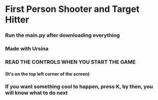 # First Person Shooter and Target Hitter
### Run the main.py after downloading everything
### Made with Ursina
### READ THE CONTROLS WHEN YOU START THE GAME
#### (It's on the top left corner of the screen)
### If you want something cool to happen, press K, by then, you will know what to do next